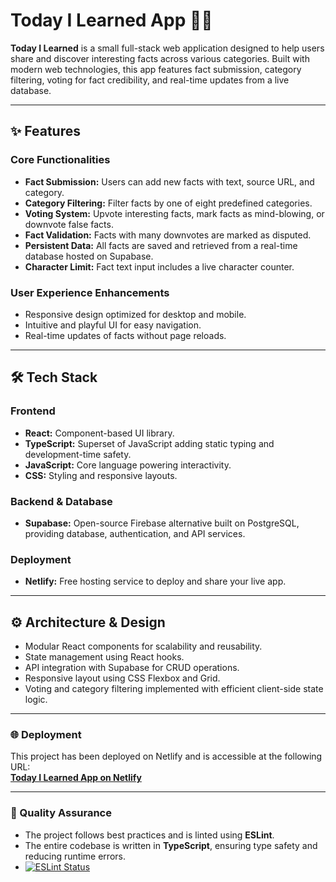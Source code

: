 # Today I Learned App 🧑‍💻

**Today I Learned** is a small full-stack web application designed to help users share and discover interesting facts across various categories. Built with modern web technologies, this app features fact submission, category filtering, voting for fact credibility, and real-time updates from a live database.

---

## ✨ Features

### Core Functionalities

- **Fact Submission:** Users can add new facts with text, source URL, and category.
- **Category Filtering:** Filter facts by one of eight predefined categories.
- **Voting System:** Upvote interesting facts, mark facts as mind-blowing, or downvote false facts.
- **Fact Validation:** Facts with many downvotes are marked as disputed.
- **Persistent Data:** All facts are saved and retrieved from a real-time database hosted on Supabase.
- **Character Limit:** Fact text input includes a live character counter.

### User Experience Enhancements

- Responsive design optimized for desktop and mobile.
- Intuitive and playful UI for easy navigation.
- Real-time updates of facts without page reloads.

---

## 🛠️ Tech Stack

### Frontend

- **React:** Component-based UI library.
- **TypeScript:** Superset of JavaScript adding static typing and development-time safety.
- **JavaScript:** Core language powering interactivity.
- **CSS:** Styling and responsive layouts.

### Backend & Database

- **Supabase:** Open-source Firebase alternative built on PostgreSQL, providing database, authentication, and API services.

### Deployment

- **Netlify:** Free hosting service to deploy and share your live app.

---

## ⚙️ Architecture & Design

- Modular React components for scalability and reusability.
- State management using React hooks.
- API integration with Supabase for CRUD operations.
- Responsive layout using CSS Flexbox and Grid.
- Voting and category filtering implemented with efficient client-side state logic.

---

### 🌐 Deployment

This project has been deployed on Netlify and is accessible at the following URL:  
**[Today I Learned App on Netlify](https://today-i-learned-ts.netlify.app/)**

---

### 🤝 Quality Assurance

- The project follows best practices and is linted using **ESLint**.
- The entire codebase is written in **TypeScript**, ensuring type safety and reducing runtime errors.
- [![ESLint Status](https://img.shields.io/badge/ESLint-Passing-brightgreen.svg)](https://github.com/karinatimm/today-I-learned-react-app.git)
